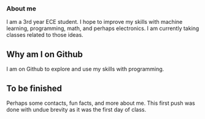 ### About me

I am a 3rd year ECE student. I hope to improve my skills with machine learning, programming, math, and perhaps electronics. I am currently taking classes related to those ideas. 

## Why am I on Github
I am on Github to explore and use my skills with programming. 

## To be finished
Perhaps some contacts, fun facts, and more about me. This first push was done with undue brevity as it was the first day of class.
